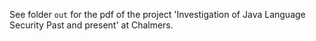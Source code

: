 See folder `out` for the pdf of the project 'Investigation of Java Language Security Past and present' at Chalmers.
